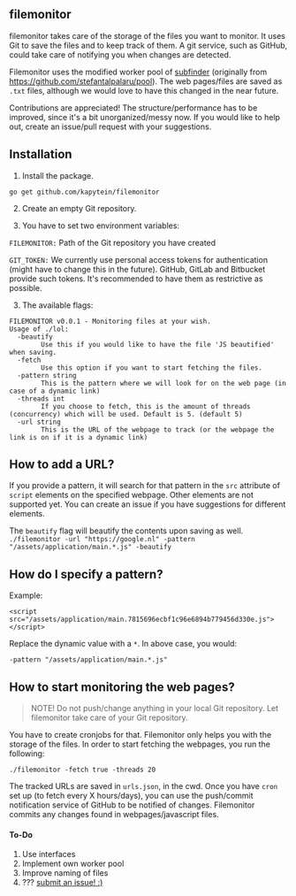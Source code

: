 ## filemonitor

filemonitor takes care of the storage of the files you want to monitor. It uses Git to save the files and to keep track of them. A git service, such as GitHub, could take care of notifying you when changes are detected.

Filemonitor uses the modified worker pool of [subfinder](https://github.com/subfinder/subfinder) (originally from https://github.com/stefantalpalaru/pool). The web pages/files are saved as `.txt` files, although we would love to have this changed in the near future.

Contributions are appreciated! The structure/performance has to be improved, since it's a bit unorganized/messy now. If you would like to help out, create an issue/pull request with your suggestions.

## Installation

1. Install the package.
```
go get github.com/kapytein/filemonitor
```

2. Create an empty Git repository.

2. You have to set two environment variables:

`FILEMONITOR:` Path of the Git repository you have created

`GIT_TOKEN:` We currently use personal access tokens for authentication (might have to change this in the future). GitHub, GitLab and Bitbucket provide such tokens. It's recommended to have them as restrictive as possible.

3. The available flags:

```
FILEMONITOR v0.0.1 - Monitoring files at your wish.
Usage of ./lol:
  -beautify
        Use this if you would like to have the file 'JS beautified' when saving.
  -fetch
        Use this option if you want to start fetching the files.
  -pattern string
        This is the pattern where we will look for on the web page (in case of a dynamic link)
  -threads int
        If you choose to fetch, this is the amount of threads (concurrency) which will be used. Default is 5. (default 5)
  -url string
        This is the URL of the webpage to track (or the webpage the link is on if it is a dynamic link)
```

## How to add a URL?
If you provide a pattern, it will search for that pattern in the `src` attribute of `script` elements on the specified webpage. Other elements are not supported yet. You can create an issue if you have suggestions for different elements.

The `beautify` flag will beautify the contents upon saving as well.
`./filemonitor -url "https://google.nl" -pattern "/assets/application/main.*.js" -beautify`

## How do I specify a pattern?

Example:

`<script src="/assets/application/main.7815696ecbf1c96e6894b779456d330e.js"></script>`

Replace the dynamic value with a `*`. In above case, you would:

`-pattern "/assets/application/main.*.js"`

## How to start monitoring the web pages?

> NOTE! Do not push/change anything in your local Git repository. Let filemonitor take care of your Git repository.

You have to create cronjobs for that. Filemonitor only helps you with the storage of the files. In order to start fetching the webpages, you run the following:

`./filemonitor -fetch true -threads 20`

The tracked URLs are saved in `urls.json`, in the cwd. Once you have `cron` set up (to fetch every X hours/days), you can use the push/commit notification service of GitHub to be notified of changes. Filemonitor commits any changes found in webpages/javascript files.

#### To-Do
1. Use interfaces
2. Implement own worker pool
3. Improve naming of files
3. ??? [submit an issue! :)](https://github.com/kapytein/filemonitor/issues)
